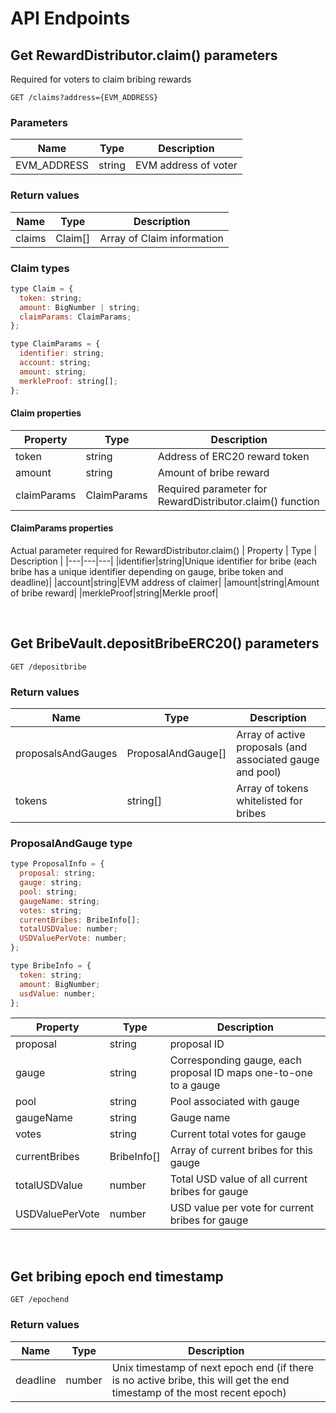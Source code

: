 # API Endpoints

## Get RewardDistributor.claim() parameters

Required for voters to claim bribing rewards

```
GET /claims?address={EVM_ADDRESS}
```

### Parameters
| Name | Type | Description |
|---|---|---|
|EVM_ADDRESS|string|EVM address of voter|

### Return values
| Name | Type | Description |
|---|---|---|
|claims|Claim[]|Array of Claim information|

### Claim types

```js
type Claim = {
  token: string;
  amount: BigNumber | string;
  claimParams: ClaimParams;
};

type ClaimParams = {
  identifier: string;
  account: string;
  amount: string;
  merkleProof: string[];
};
```

#### Claim properties
| Property | Type | Description |
|---|---|---|
|token|string|Address of ERC20 reward token|
|amount|string|Amount of bribe reward|
|claimParams|ClaimParams|Required parameter for RewardDistributor.claim() function|

#### ClaimParams properties
Actual parameter required for RewardDistributor.claim()
| Property | Type | Description |
|---|---|---|
|identifier|string|Unique identifier for bribe (each bribe has a unique identifier depending on gauge, bribe token and deadline)|
|account|string|EVM address of claimer|
|amount|string|Amount of bribe reward|
|merkleProof|string|Merkle proof|

<br/>

## Get BribeVault.depositBribeERC20() parameters

```
GET /depositbribe
```

### Return values
| Name | Type | Description |
|---|---|---|
|proposalsAndGauges|ProposalAndGauge[]|Array of active proposals (and associated gauge and pool)|
|tokens|string[]|Array of tokens whitelisted for bribes|

### ProposalAndGauge type

```js
type ProposalInfo = {
  proposal: string;
  gauge: string;
  pool: string;
  gaugeName: string;
  votes: string;
  currentBribes: BribeInfo[];
  totalUSDValue: number;
  USDValuePerVote: number;
};

type BribeInfo = {
  token: string;
  amount: BigNumber;
  usdValue: number;
};
```

| Property | Type | Description |
|---|---|---|
|proposal|string|proposal ID|
|gauge|string|Corresponding gauge, each proposal ID maps one-to-one to a gauge|
|pool|string|Pool associated with gauge|
|gaugeName|string|Gauge name|
|votes|string|Current total votes for gauge|
|currentBribes|BribeInfo[]|Array of current bribes for this gauge|
|totalUSDValue|number|Total USD value of all current bribes for gauge|
|USDValuePerVote|number|USD value per vote for current bribes for gauge|

<br/>

## Get bribing epoch end timestamp

```
GET /epochend
```

### Return values
| Name | Type | Description |
|---|---|---|
|deadline|number|Unix timestamp of next epoch end (if there is no active bribe, this will get the end timestamp of the most recent epoch)|